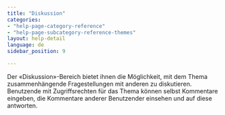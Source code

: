 ```yaml
---
title: "Diskussion"
categories:
- "help-page-category-reference"
- "help-page-subcategory-reference-themes"
layout: help-detail
language: de
sidebar_position: 9

---
```


Der &laquo;Diskussion&raquo;-Bereich bietet ihnen die Möglichkeit, mit dem Thema zusammenhängende Fragestellungen mit anderen zu diskutieren. Benutzende mit Zugriffsrechten für das Thema können selbst Kommentare eingeben, die Kommentare anderer Benutzender einsehen und auf diese antworten.
